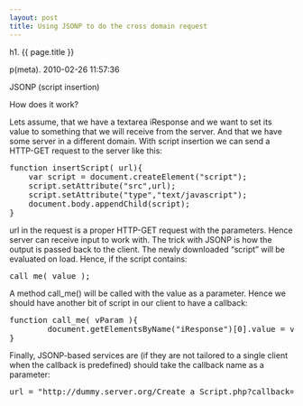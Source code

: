 ```yaml
---
layout: post
title: Using JSONP to do the cross domain request 
---
```


h1. {{ page.title }} 

p(meta). 2010-02-26 11:57:36

JSONP (script insertion)

How does it work?

Lets assume, that we have a textarea iResponse and we want to set its value to something that we will receive from the server. And that we have some server in a different domain. With script insertion we can send a HTTP-GET request to the server like this:
<pre name='code' class='javascript'>
function insertScript( url){
    var script = document.createElement("script");
    script.setAttribute("src",url);
    script.setAttribute("type","text/javascript");
    document.body.appendChild(script);
}
</pre>
url in the request is a proper HTTP-GET request with the parameters. Hence server can receive input to work with. The trick with JSONP is how the output is passed back to the client. The newly downloaded “script” will be evaluated on load. Hence, if the script contains:
<pre name='code' class='javascript'>
call_me( value );
</pre>
A method call_me() will be called with the value as a parameter. Hence we should have another bit of script in our client to have a callback:
<pre name='code' class='javascript'>
function call_me( vParam ){
        document.getElementsByName("iResponse")[0].value = vParam;
}
</pre>
Finally, JSONP-based services are (if they are not tailored to a single client when the callback is predefined) should take the callback name as a parameter:
<pre name='code' class='javascript'>
url = "http://dummy.server.org/Create_a_Script.php?callback=call_me&......
</pre>
